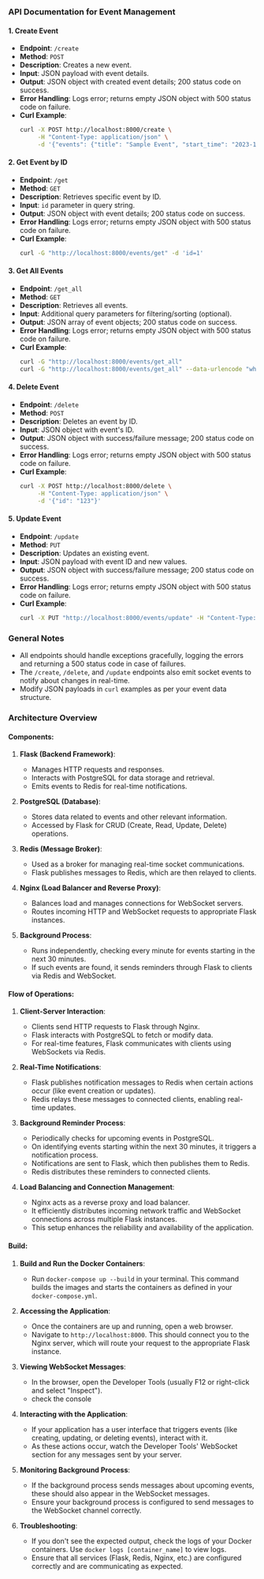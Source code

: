 ### API Documentation for Event Management

#### 1. Create Event

- **Endpoint**: `/create`
- **Method**: `POST`
- **Description**: Creates a new event.
- **Input**: JSON payload with event details.
- **Output**: JSON object with created event details; 200 status code on success.
- **Error Handling**: Logs error; returns empty JSON object with 500 status code on failure.
- **Curl Example**:
  ```bash
  curl -X POST http://localhost:8000/create \
       -H "Content-Type: application/json" \
       -d '{"events": {"title": "Sample Event", "start_time": "2023-12-01T10:00:00"}}'
  ```

#### 2. Get Event by ID

- **Endpoint**: `/get`
- **Method**: `GET`
- **Description**: Retrieves specific event by ID.
- **Input**: `id` parameter in query string.
- **Output**: JSON object with event details; 200 status code on success.
- **Error Handling**: Logs error; returns empty JSON object with 500 status code on failure.
- **Curl Example**:
  ```bash
  curl -G "http://localhost:8000/events/get" -d 'id=1'
  ```

#### 3. Get All Events

- **Endpoint**: `/get_all`
- **Method**: `GET`
- **Description**: Retrieves all events.
- **Input**: Additional query parameters for filtering/sorting (optional).
- **Output**: JSON array of event objects; 200 status code on success.
- **Error Handling**: Logs error; returns empty JSON object with 500 status code on failure.
- **Curl Example**:
  ```bash
  curl -G "http://localhost:8000/events/get_all"
  curl -G "http://localhost:8000/events/get_all" --data-urlencode "wherekey=location" --data-urlencode "whereValue=Tel Aviv"
  ```

#### 4. Delete Event

- **Endpoint**: `/delete`
- **Method**: `POST`
- **Description**: Deletes an event by ID.
- **Input**: JSON object with event's ID.
- **Output**: JSON object with success/failure message; 200 status code on success.
- **Error Handling**: Logs error; returns empty JSON object with 500 status code on failure.
- **Curl Example**:
  ```bash
  curl -X POST http://localhost:8000/delete \
       -H "Content-Type: application/json" \
       -d '{"id": "123"}'
  ```

#### 5. Update Event

- **Endpoint**: `/update`
- **Method**: `PUT`
- **Description**: Updates an existing event.
- **Input**: JSON payload with event ID and new values.
- **Output**: JSON object with success/failure message; 200 status code on success.
- **Error Handling**: Logs error; returns empty JSON object with 500 status code on failure.
- **Curl Example**:
  ```bash
  curl -X PUT "http://localhost:8000/events/update" -H "Content-Type: application/json" -d  '{"id":1,"values":{"title":"new_name"}}'   
  ```

### General Notes
- All endpoints should handle exceptions gracefully, logging the errors and returning a 500 status code in case of failures.
- The `/create`, `/delete`, and `/update` endpoints also emit socket events to notify about changes in real-time.
- Modify JSON payloads in `curl` examples as per your event data structure.


### Architecture Overview

#### Components:
1. **Flask (Backend Framework)**:
    - Manages HTTP requests and responses.
    - Interacts with PostgreSQL for data storage and retrieval.
    - Emits events to Redis for real-time notifications.

2. **PostgreSQL (Database)**:
    - Stores data related to events and other relevant information.
    - Accessed by Flask for CRUD (Create, Read, Update, Delete) operations.

3. **Redis (Message Broker)**:
    - Used as a broker for managing real-time socket communications.
    - Flask publishes messages to Redis, which are then relayed to clients.

4. **Nginx (Load Balancer and Reverse Proxy)**:
    - Balances load and manages connections for WebSocket servers.
    - Routes incoming HTTP and WebSocket requests to appropriate Flask instances.

5. **Background Process**:
    - Runs independently, checking every minute for events starting in the next 30 minutes.
    - If such events are found, it sends reminders through Flask to clients via Redis and WebSocket.

#### Flow of Operations:
1. **Client-Server Interaction**:
    - Clients send HTTP requests to Flask through Nginx.
    - Flask interacts with PostgreSQL to fetch or modify data.
    - For real-time features, Flask communicates with clients using WebSockets via Redis.

2. **Real-Time Notifications**:
    - Flask publishes notification messages to Redis when certain actions occur (like event creation or updates).
    - Redis relays these messages to connected clients, enabling real-time updates.

3. **Background Reminder Process**:
    - Periodically checks for upcoming events in PostgreSQL.
    - On identifying events starting within the next 30 minutes, it triggers a notification process.
    - Notifications are sent to Flask, which then publishes them to Redis.
    - Redis distributes these reminders to connected clients.

4. **Load Balancing and Connection Management**:
    - Nginx acts as a reverse proxy and load balancer.
    - It efficiently distributes incoming network traffic and WebSocket connections across multiple Flask instances.
    - This setup enhances the reliability and availability of the application.

#### Build:

1. **Build and Run the Docker Containers**:
   - Run `docker-compose up --build` in your terminal. This command builds the images and starts the containers as defined in your `docker-compose.yml`.

2. **Accessing the Application**:
   - Once the containers are up and running, open a web browser.
   - Navigate to `http://localhost:8000`. This should connect you to the Nginx server, which will route your request to the appropriate Flask instance.

3. **Viewing WebSocket Messages**:
   - In the browser, open the Developer Tools (usually F12 or right-click and select "Inspect").
   - check the console

4. **Interacting with the Application**:
   - If your application has a user interface that triggers events (like creating, updating, or deleting events), interact with it.
   - As these actions occur, watch the Developer Tools' WebSocket section for any messages sent by your server.

5. **Monitoring Background Process**:
   - If the background process sends messages about upcoming events, these should also appear in the WebSocket messages.
   - Ensure your background process is configured to send messages to the WebSocket channel correctly.

6. **Troubleshooting**:
   - If you don't see the expected output, check the logs of your Docker containers. Use `docker logs [container_name]` to view logs.
   - Ensure that all services (Flask, Redis, Nginx, etc.) are configured correctly and are communicating as expected.

